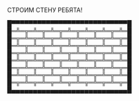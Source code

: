 СТРОИМ СТЕНУ РЕБЯТА!

█▀▀▀▀▀▀▀▀▀▀▀▀▀▀▀▀▀▀▀▀▀▀▀▀▀▀▀█
█═╩═╦═╩═╦═╩═╦═╩═╦═╩═╦═╩═╦═╩═█
█═╦═╩═╦═╩═╦═╩═╦═╩═╦═╩═╦═╩═╦═█
█═╩═╦═╩═╦═╩═╦═╩═╦═╩═╦═╩═╦═╩═█
█═╦═╩═╦═╩═╦═╩═╦═╩═╦═╩═╦═╩═╦═█
█═╩═╦═╩═╦═╩═╦═╩═╦═╩═╦═╩═╦═╩═█
█═╦═╩═╦═╩═╦═╩═╦═╩═╦═╩═╦═╩═╦═█
█═╩═╦═╩═╦═╩═╦═╩═╦═╩═╦═╩═╦═╩═█
█═╦═╩═╦═╩═╦═╩═╦═╩═╦═╩═╦═╩═╦═█
█▄▄▄▄▄▄▄▄▄▄▄▄▄▄▄▄▄▄▄▄▄▄▄▄▄▄▄█
